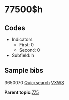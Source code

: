 # 77500$h

## Codes

-   Indicators
    -   First: 0
    -   Second: 0
-   Subfield: h

## Sample bibs

3650070 [Quicksearch](https://search.library.yale.edu/catalog/3650070) [VXWS](http://prodorbis.library.yale.edu:7014/vxws/GetHoldingsService?bibId=3650070)

**Parent topic:**[775](../../tags/775/775.md)

